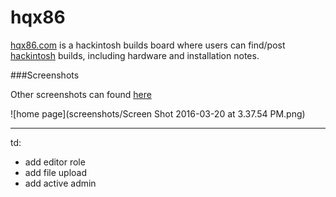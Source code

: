 # hqx86
[hqx86.com](http://hqx86.com/) is a hackintosh builds board where users can find/post [hackintosh](https://en.wikipedia.org/wiki/OSx86) builds, including hardware and installation notes.

###Screenshots

Other screenshots can found [here](/screenshots)

![home page](screenshots/Screen Shot 2016-03-20 at 3.37.54 PM.png)


---

td:

- add editor role
- add file upload
- add active admin

